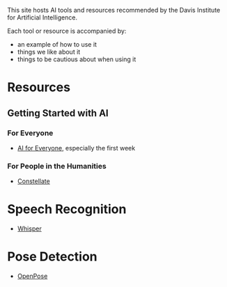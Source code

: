 This site hosts AI tools and resources recommended by the Davis Institute for Artificial Intelligence.

Each tool or resource is accompanied by:
* an example of how to use it
* things we like about it
* things to be cautious about when using it

# Resources

## Getting Started with AI

### For Everyone

* [AI for Everyone](https://www.coursera.org/learn/ai-for-everyone), especially the first week

### For People in the Humanities

* [Constellate](https://constellate.org/)

# Speech Recognition

* [Whisper](https://davisinstai.github.io/ai-resources/notebooks/FiveMinutesWithAI_Whisper.ipynb)

# Pose Detection

* [OpenPose](https://davisinstai.github.io/ai-resources/notebooks/FiveMinutesWithAI-OpenPose.ipynb)
